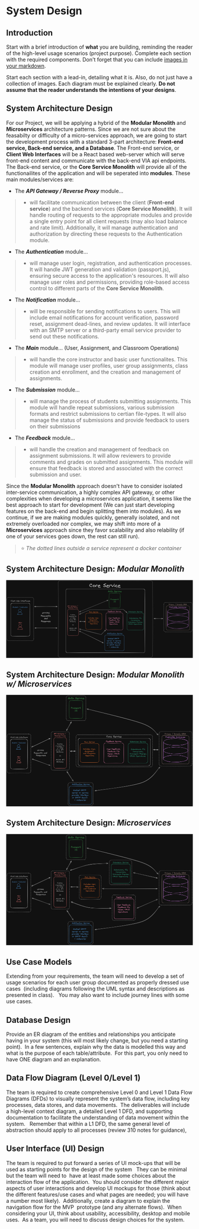 # System Design

## Introduction

Start with a brief introduction of **what** you are building, reminding the reader of the high-level usage scenarios (project purpose).   Complete each section with the required components.  Don't forget that you can include [images in your markdown](https://docs.github.com/en/get-started/writing-on-github/getting-started-with-writing-and-formatting-on-github/basic-writing-and-formatting-syntax#images).  

Start each section with a lead-in, detailing what it is.  Also, do not just have a collection of images.   Each diagram must be explained clearly. **Do not assume that the reader understands the intentions of your designs**.

## System Architecture Design 

For our Project, we will be applying a hybrid of the **Modular Monolith** and **Microservices** architecture patterns. Since we are not sure about the feasabilty or difficulty of a micro-services approach, we are going to start the development process with a standard 3-part architecture: **Front-end service, Back-end service, and a Database**. The Front-end service, or **Client Web Interfaces** will be a React based web-server which will serve front-end content and communicate with the back-end VIA api endpoints. The Back-end service, or the **Core Service Monolith** will provide all of the functionailites of the application and will be seperated into **modules**. These main modules/services are:

* The ***API Gateway / Reverse Proxy*** module...
>    * will facilitate communication between the client (**Front-end service**) and the backend services (**Core Service Monolith**). It will handle routing of requests to the appropriate modules and provide a single entry point for all client requests (may also load balance and rate limit). Additionally, it will manage authentication and authorization by directing these requests to the Authentication module.
* The ***Authentication*** module... 
>    * will manage user login, registration, and authentication processes. It will handle JWT generation and validation (passport.js), ensuring secure access to the application's resources. It will also manage user roles and permissions, providing role-based access control to different parts of the **Core Service Monolith**. 
* The ***Notification*** module...
>    * will be responsible for sending notifications to users. This will include email notifications for account verification, password reset, assignment dead-lines, and review updates. It will interface with an SMTP server or a third-party email service provider to send out these notifications.
* The ***Main*** module... (User, Assignment, and Classroom Operations)
>    * will handle the core instructor and basic user functionalites. This module will manage user profiles, user group assignments, class creation and enrollment, and the creation and management of assignments.
* The ***Submission*** module...
>    * will manage the process of students submitting assignments. This module will handle repeat submissions, various submission formats and restrict submissions to certian file-types. It will also manage the status of submissions and provide feedback to users on their submissions
* The ***Feedback*** module...
>    * will handle the creation and management of feedback on assignment submissions. It will allow reviewers to provide comments and grades on submitted assignments. This module will ensure that feedback is stored and associated with the correct submission and user. 

Since the **Modular Monolith** approach doesn't have to consider isolated inter-service communication, a highly complex API gateway, or other complexities when developing a microservices application, it seems like the best approach to start for development (We can just start developing features on the back-end and begin splitting them into modules). As we continue, if we are making modules quickly, generally isolated, and not extremely overloaded nor complex, we may shift into more of a **Microservices** approach since they favor scalability and also relability (if one of your services goes down, the rest can still run).

> :star: *The dotted lines outside a service represent a docker container*

## System Architecture Design: *Modular Monolith*

![Modular Monolith](./images/system-arch-v1.png)

## System Architecture Design: *Modular Monolith w/ Microservices*

![Modular Monolith w/ Microservices](./images/system-arch-v2.png)

## System Architecture Design: *Microservices*

![Microservices](./images/system-arch-v3.png)

## Use Case Models

Extending from your requirements, the team will need to develop a set of usage scenarios for each user group documented as properly dressed use cases  (including diagrams following the UML syntax and descriptions as presented in class).   You may also want to include journey lines with some use cases. 

## Database Design 

Provide an ER diagram of the entities and relationships you anticipate having in your system (this will most likely change, but you need a starting point).  In a few sentences, explain why the data is modelled this way and what is the purpose of each table/attribute.  For this part, you only need to have ONE diagram and an explanation.

## Data Flow Diagram (Level 0/Level 1)

The team is required to create comprehensive Level 0 and Level 1 Data Flow Diagrams (DFDs) to visually represent the system’s data flow, including key processes, data stores, and data movements.  The deliverables will include a high-level context diagram, a detailed Level 1 DFD, and supporting documentation to facilitate the understanding of data movement within the system.   Remember that within a L1 DFD, the same general level of abstraction should apply to all processes (review 310 notes for guidance),

## User Interface (UI) Design

The team is required to put forward a series of UI mock-ups that will be used as starting points for the design of the system   They can be minimal but the team will need to  have at least made some choices about the interaction flow of the application.  You should consider the different major aspects of user interactions and develop UI mockups for those (think about the different features/use cases and what pages are needed; you will have a number most likely).  Additionally, create a diagram to explain the navigation flow for the MVP  prototype (and any alternate flows).  When considering your UI, think about usability, accessibility, desktop and mobile uses.  As a team, you will need to discuss design choices for the system.
